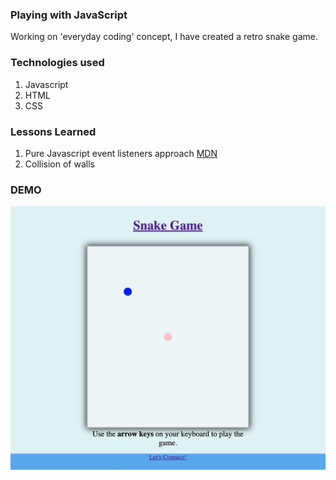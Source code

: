 ### Playing with JavaScript
Working on 'everyday coding' concept, I have created a retro snake game. 

### Technologies used
1. Javascript
2. HTML
3. CSS


### Lessons Learned 
1. Pure Javascript event listeners approach [MDN](https://developer.mozilla.org/en-US/docs/Games/Techniques/Control_mechanisms/Desktop_with_mouse_and_keyboard)
1. Collision of walls 
   
### DEMO
![Snake Game](/img/SnakeJSGame.png)

